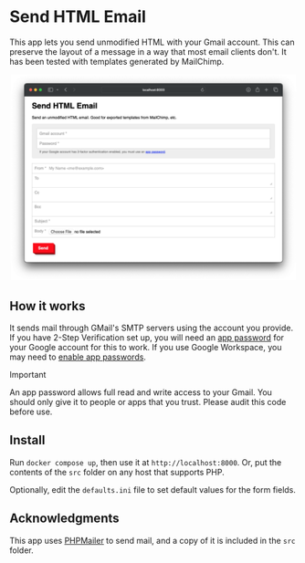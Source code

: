 # Send HTML Email

This app lets you send unmodified HTML with your Gmail account. This can preserve the layout of a message in a way that most email clients don't. It has been tested with templates generated by MailChimp.

<center><a href="screenshot.png"><img src="screenshot.png" width="500"></a></center>


## How it works

It sends mail through GMail's SMTP servers using the account you provide. If you have 2-Step Verification set up, you will need an [app password](https://myaccount.google.com/apppasswords) for your Google account for this to work. If you use Google Workspace, you may need to [enable app passwords](https://knowledge.workspace.google.com/kb/how-to-enable-less-secure-application-access-000006971).

> [!IMPORTANT]  
> An app password allows full read and write access to your Gmail. You should only give it to people or apps that you trust. Please audit this code before use.


## Install

Run `docker compose up`, then use it at `http://localhost:8000`. Or, put the contents of the `src` folder on any host that supports PHP.

Optionally, edit the `defaults.ini` file to set default values for the form fields.


## Acknowledgments

This app uses [PHPMailer](https://github.com/PHPMailer/PHPMailer) to send mail, and a copy of it is included in the `src` folder.
